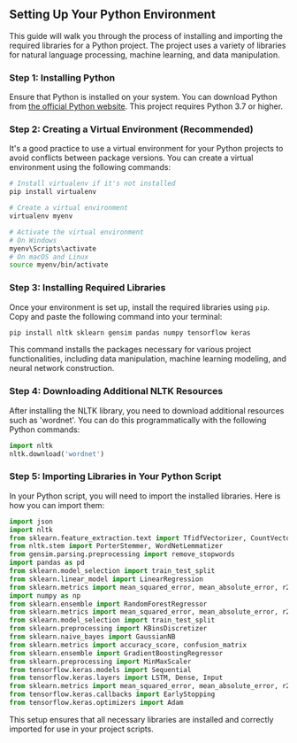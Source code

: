 ## Setting Up Your Python Environment

This guide will walk you through the process of installing and importing the required libraries for a Python project. The project uses a variety of libraries for natural language processing, machine learning, and data manipulation.

### Step 1: Installing Python

Ensure that Python is installed on your system. You can download Python from [the official Python website](https://www.python.org/downloads/). This project requires Python 3.7 or higher.

### Step 2: Creating a Virtual Environment (Recommended)

It's a good practice to use a virtual environment for your Python projects to avoid conflicts between package versions. You can create a virtual environment using the following commands:

```bash
# Install virtualenv if it's not installed
pip install virtualenv

# Create a virtual environment
virtualenv myenv

# Activate the virtual environment
# On Windows
myenv\Scripts\activate
# On macOS and Linux
source myenv/bin/activate
```

### Step 3: Installing Required Libraries

Once your environment is set up, install the required libraries using `pip`. Copy and paste the following command into your terminal:

```bash
pip install nltk sklearn gensim pandas numpy tensorflow keras
```

This command installs the packages necessary for various project functionalities, including data manipulation, machine learning modeling, and neural network construction.

### Step 4: Downloading Additional NLTK Resources

After installing the NLTK library, you need to download additional resources such as 'wordnet'. You can do this programmatically with the following Python commands:

```python
import nltk
nltk.download('wordnet')
```

### Step 5: Importing Libraries in Your Python Script

In your Python script, you will need to import the installed libraries. Here is how you can import them:

```python
import json
import nltk
from sklearn.feature_extraction.text import TfidfVectorizer, CountVectorizer
from nltk.stem import PorterStemmer, WordNetLemmatizer
from gensim.parsing.preprocessing import remove_stopwords
import pandas as pd
from sklearn.model_selection import train_test_split
from sklearn.linear_model import LinearRegression
from sklearn.metrics import mean_squared_error, mean_absolute_error, r2_score
import numpy as np
from sklearn.ensemble import RandomForestRegressor
from sklearn.metrics import mean_squared_error, mean_absolute_error, r2_score
from sklearn.model_selection import train_test_split
from sklearn.preprocessing import KBinsDiscretizer
from sklearn.naive_bayes import GaussianNB
from sklearn.metrics import accuracy_score, confusion_matrix
from sklearn.ensemble import GradientBoostingRegressor
from sklearn.preprocessing import MinMaxScaler
from tensorflow.keras.models import Sequential
from tensorflow.keras.layers import LSTM, Dense, Input
from sklearn.metrics import mean_squared_error, mean_absolute_error, r2_score
from tensorflow.keras.callbacks import EarlyStopping
from tensorflow.keras.optimizers import Adam
```

This setup ensures that all necessary libraries are installed and correctly imported for use in your project scripts.
